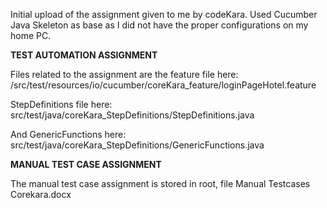 Initial upload of the assignment given to me by codeKara. Used Cucumber Java Skeleton as base as I did not have the proper configurations on my home PC.

**TEST AUTOMATION ASSIGNMENT**

Files related to the assignment are the feature file here: /src/test/resources/io/cucumber/coreKara_feature/loginPageHotel.feature

StepDefinitions file here: src/test/java/coreKara_StepDefinitions/StepDefinitions.java

And GenericFunctions here: src/test/java/coreKara_StepDefinitions/GenericFunctions.java

**MANUAL TEST CASE ASSIGNMENT**

The manual test case assignment is stored in root, file Manual Testcases Corekara.docx
